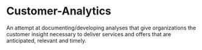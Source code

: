 # Customer-Analytics
An attempt at documenting/developing analyses that give organizations the customer insight necessary to deliver services and offers that are anticipated, relevant and timely.
